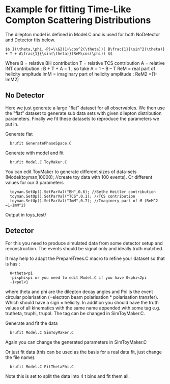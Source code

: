 # Example for fitting Time-Like Compton Scattering Distributions

The dilepton model is defined in Model.C and is used for both NoDetector
and Detector fits below.

    $$ I(\theta,\phi,-P)=\\&2(1+\cos^2(\theta))( B\frac{1}{\sin^2(\theta)} + T + A\frac{1}{\sin(\theta)}(ReM\cos(\phi)) $$
    
Where 	B = relative BH contribution
		T = relative TCS contribution
		A = relative INT contribution : B + T + A = 1 , so take A = 1 – B – T 
		ReM = real part of helicity ampltude
		ImM = imaginary part of helicity amplitude : ReM2  =(1- ImM2)

## No Detector

   Here we just generate a large "flat" dataset for all observables.
   We then use the "flat" dataset to generate sub data sets with given
   dilepton distribution parameters.
   Finally we fit these datasets to reproduce the parameters we put in.


Generate flat

      brufit GeneratePhaseSpace.C

Generate with model and fit

      brufit Model.C ToyMaker.C

You can edit ToyMaker to generate different sizes of data-sets (Model(toyman,10000); //create toy data with 100 events).
Or different values for our 3 parameters

      toyman.SetUp().SetParVal("BH",0.6); //Bethe Heitler contribution
      toyman.SetUp().SetParVal("TCS",0.1); //TCS contribution
      toyman.SetUp().SetParVal("ImM",0.7); //Imaginery part of M (ReM^2 =1-ImM^2)

Output in toys_test/


## Detector


For this you need to produce simulated data from some detector setup and reconstruction.
The events should be signal only and ideally truth matched.

It may help to adapt the PrepareTrees.C macro to refine your dataset so that is has :

      0<theta<pi
      -pi<phi<pi or you need to edit Model.C if you have 0<phi<2pi
      -1<pol<1

where theta and phi are the dilepton decay angles and Pol is the event circular polarisation
(=electron beam polarisation * polarisation transfer). Which should have a sign = helicity.
In addition you should have the truth values of all kinematics with the same name appended with some tag
e.g. trutheta, truphi, trupol. The tag can be changed in SimToyMaker.C.

Generate and fit the data

      brufit Model.C SimToyMaker.C

Again you can change the generated parameters in SimToyMaker.C

Or just fit data (this can be used as the basis for a real data fit, just change the file name).

      brufit Model.C FitThetaPhi.C

Note this is set to split the data into 4 t bins and fit them all.

